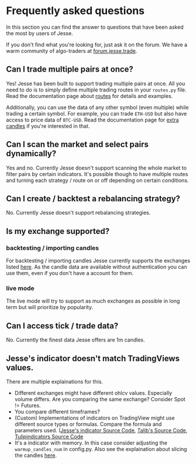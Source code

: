 # Frequently asked questions 

In this section you can find the answer to questions that have been asked the most by users of Jesse.

If you don't find what you're looking for, just ask it on the forum. We have a warm community of algo-traders at [forum.jesse.trade](https://forum.jesse.trade).

## Can I trade multiple pairs at once? 

Yes! Jesse has been built to support trading multiple pairs at once. All you need to do is to simply define multiple trading routes in your `routes.py` file. Read the documentation page about [routes](/docs/routes.html#trading-multiple-routes) for details and examples.

Additionally, you can use the data of any other symbol (even multiple) while trading a certain symbol. For example, you can trade `ETH-USD` but also have access to price data of `BTC-USD`. Read the documentation page for [extra candles](/docs/routes.html#using-multiple-time-frames) if you're interested in that. 

## Can I scan the market and select pairs dynamically?

Yes and no. Currently Jesse doesn't support scanning the whole market to filter pairs by certain indicators. It's possible though to have multiple routes and turning each strategy / route on or off depending on certain conditions. 

## Can I create / backtest a rebalancing strategy?

No. Currently Jesse doesn't support rebalancing strategies.

## Is my exchange supported?

### backtesting / importing candles
For backtesting / importing candles Jesse currently supports the exchanges listed [here](https://docs.jesse.trade/docs/import-candles.html#supported-exchanges). As the candle data are available without authentication you can use them, even if you don't have a account for them. 

### live mode
The live mode will try to support as much exchanges as possible in long term but will prioritize by popularity.

## Can I access tick / trade data?
No. Currently the finest data Jesse offers are 1m candles. 

## Jesse's indicator doesn't match TradingViews values.
There are multiple explainations for this. 
- Different exchanges might have different ohlcv values. Especially volume differs. Are you comparing the same exchange? Consider Spot != Futures. 
- You compare different timeframes?
- (Custom) Implementations of indicators on TradingView might use different source types or formulas. Compare the formula and parameters used. ([Jesse's indicator Source Code](https://github.com/jesse-ai/jesse/tree/master/jesse/indicators), [Talib's Source Code](https://sourceforge.net/projects/ta-lib/), [Tulipindicators Source Code](https://github.com/TulipCharts/tulipindicators/tree/master/indicators) 
- It's a indicator with memory. In this case consider adjusting the `warmup_candles_num` in config.py. Also see the explaination about slicing the candles [here](https://docs.jesse.trade/docs/indicators/custom-indicators.html#slicing-the-candles).
